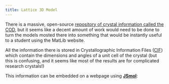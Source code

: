 ```yaml
---
title: Lattice 3D Model
---
```



There is a massive, open-source [repository of crystal information called the COD](https://www.crystallography.net/cod/browse.html), but it seems like a decent amount of work would need to be done to turn the models mosted there into something that would be instantly useful to a student using the MatLib website.

All the information there is stored in Crystallographic Information Files ([CIF](https://en.wikipedia.org/wiki/Crystallographic_Information_File)) which contain the dimensions and angles of a unit cell of the crystal (but this is confusing, and it seems like most of the results are for complicated research crystals!)

This information can be embedded on a webpage using [**JSmol**](https://wiki.jmol.org/index.php/Jmol_PHP):

<div id="jsmolApplet"></div>

<script type="text/javascript" src="https://chemapps.stolaf.edu/jmol/jsmol/JSmol.min.js"></script>

<script type="text/javascript">
    window.addEventListener("DOMContentLoaded", function () {
        var info = {
            width: 500,
            height: 400,
            serverURL: "https://chemapps.stolaf.edu/jmol/jsmol/php/jsmol.php",
            j2sPath: "https://chemapps.stolaf.edu/jmol/jsmol/j2s",
            script: "load inline https://www.crystallography.net/cod/4313209.cif@201982",
        };
        Jmol.getApplet("jsmolApplet", Info)
    });
</script>